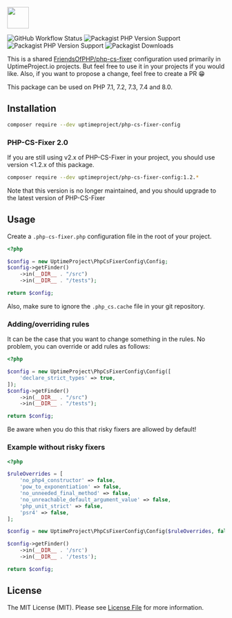 <a href="https://uptimeproject.io" target="_blank"><img src="https://uptimeproject.io/img/logo.png" height="50px" /></a>

![GitHub Workflow Status](https://img.shields.io/github/workflow/status/uptimeproject/php-cs-fixer-config/CI?style=flat-square)
![Packagist PHP Version Support](https://img.shields.io/packagist/php-v/uptimeproject/php-cs-fixer-config?style=flat-square)
![Packagist PHP Version Support](https://img.shields.io/packagist/v/uptimeproject/php-cs-fixer-config?style=flat-square)
![Packagist Downloads](https://img.shields.io/packagist/dt/uptimeproject/php-cs-fixer-config?style=flat-square)

This is a shared [FriendsOfPHP/php-cs-fixer](https://github.com/FriendsOfPHP/PHP-CS-Fixer) configuration used primarily in UptimeProject.io projects. But feel free to use it in your projects if you would like. Also, if you want to propose a change, feel free to create a PR 😁

This package can be used on PHP 7.1, 7.2, 7.3, 7.4 and 8.0.

## Installation

```sh
composer require --dev uptimeproject/php-cs-fixer-config
```

### PHP-CS-Fixer 2.0

If you are still using v2.x of PHP-CS-Fixer in your project, you should use version <1.2.x of this package.

```sh
composer require --dev uptimeproject/php-cs-fixer-config:1.2.*
```

Note that this version is no longer maintained, and you should upgrade to the latest version of PHP-CS-Fixer

## Usage

Create a `.php-cs-fixer.php` configuration file in the root of your project.

```php
<?php

$config = new UptimeProject\PhpCsFixerConfig\Config;
$config->getFinder()
    ->in(__DIR__ . "/src")
    ->in(__DIR__ . "/tests");

return $config;
```

Also, make sure to ignore the `.php_cs.cache` file in your git repository.

### Adding/overriding rules

It can be the case that you want to change something in the rules. No problem, you can override or add rules as follows:

```php
<?php

$config = new UptimeProject\PhpCsFixerConfig\Config([
    'declare_strict_types' => true,
]);
$config->getFinder()
    ->in(__DIR__ . "/src")
    ->in(__DIR__ . "/tests");

return $config;
```

Be aware when you do this that risky fixers are allowed by default!

### Example without risky fixers

```php
<?php

$ruleOverrides = [
    'no_php4_constructor' => false,
    'pow_to_exponentiation' => false,
    'no_unneeded_final_method' => false,
    'no_unreachable_default_argument_value' => false,
    'php_unit_strict' => false,
    'psr4' => false,
];

$config = new UptimeProject\PhpCsFixerConfig\Config($ruleOverrides, false);

$config->getFinder()
    ->in(__DIR__ . '/src')
    ->in(__DIR__ . '/tests');

return $config;
```

## License

The MIT License (MIT). Please see [License File](https://github.com/uptimeproject/php-cs-fixer-config/blob/main/LICENSE) for more information.
